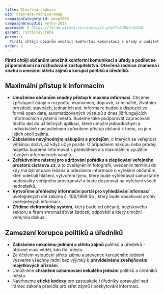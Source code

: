 ```yaml
---
title: Otevřená radnice
uid: otevrena-radnice-moap
campaignCategoryUid: moap2018
campaignGroupUid: volby-2018
approved: # https://forum.pirati.cz/viewtopic.php?f=349&t=41530
garant: rostislav.reha
perex: >
  Piráti chtějí občanům umožnit komfortní komunikaci s úřady a podílet se připomínkami na rozhodování zastupitelstva. Otevřená radnice znamená i snahu o omezení střetu zájmů a korupci politiků a úředníků. 
order: 3
---
```


**Piráti chtějí občanům umožnit komfortní komunikaci s úřady a podílet se připomínkami na rozhodování zastupitelstva. Otevřená radnice znamená i snahu o omezení střetu zájmů a korupci politiků a úředníků.**

## Maximální přístup k informacím

<ul>
  <li><b>Umožníme občanům snadný přístup k maximu informací</b>. Chceme zpřístupnit údaje o rozpočtu, ekonomice, dopravě, kriminalitě, životním prostředí, stavbách, jednáních atd. Informace budou k dispozici ve formě open data, automatizovaných výstupů z dnes již fungujících informačních systémů města. Budeme také podporovat zapracování těchto dat do užitečných aplikací, které umožní jednoduchým a individuálně nastavitelným způsobem přístup občanů k tomu, co je v jejich okolí zajímá.</li>
  <li><b>Zabráníme nevýhodným nákupům a prodejům</b>, o kterých se veřejnost většinou dozví, až když už je pozdě. O případném nákupu nebo prodeji majetku budeme informovat s předstihem a s maximálním využitím různých informačních kanálů.</li>
  <li><b>Zefektivníme nástroj pro udržování pořádku a zlepšování veřejného prostoru cistaova.cz</b>, a to zveřejněním fotografií, uvedením termínu do kdy má být situace řešena a odesláním informace o vyřešení občanům, kteří odeslali hlášení, vytvoření týmu, který bude vyhledávat samostatně nedostatky veřejného prostranství a bude dozorovat na vyřešení všech nedostatků.</li>
  <li><b>Vytvoříme přehledný informační portál pro vyhledávání informací</b> uveřejněných dle zákona č. 106/1999 Sb., který bude obsahovat archiv zveřejněných informací.</li>
  <li><b>Zřídíme elektronický systém</b>, který bude od občanů, neziskového sektoru a firem shromažďovat žádosti, odpovědi a který umožní veřejnou diskusi.</li>
</ul>

## Zamezení korupce politiků a úředníků

<ul>
  <li><b>Zabráníme nekalému jednání a střetu zájmů</b> politiků a úředníků - občané musí vědět, kdo řídí město.</li>
  <li>Za účelem vyloučení střetu zájmu a prevence korupčního jednání vyzveme všechny radní bez výjimky k <b>pravidelnému zveřejňování majetkových přiznání</b>.</li>
  <li>Umožníme <b>chráněné oznamování nekalého jednání</b> politiků a úředníků města.</li>
  <li>Navrhneme <b>etické kodexy</b> pro zastupitele i úředníky upravující nad rámec zákona pravidla pro střet zájmů i poskytování informací.</li>
</ul>
